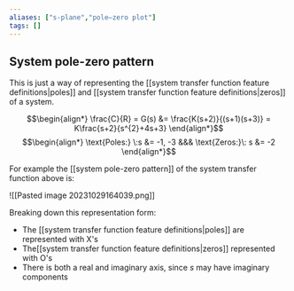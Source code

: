```yaml
---
aliases: ["s-plane","pole–zero plot"]
tags: []
---
```


## System pole-zero pattern

This is just a way of representing the [[system transfer function feature definitions|poles]] and [[system transfer function feature definitions|zeros]] of a system.

$$\begin{align*}
\frac{C}{R} = G(s) &= \frac{K(s+2)}{(s+1)(s+3)} = K\frac{s+2}{s^{2}+4s+3}
\end{align*}$$
$$\begin{align*}
\text{Poles:} \:s &= -1, -3 &&& \text{Zeros:}\: s &= -2
\end{align*}$$

For example the [[system pole-zero pattern]] of the system transfer function above is:

![[Pasted image 20231029164039.png]]

Breaking down this representation form:
- The [[system transfer function feature definitions|poles]] are represented with X's 
- The[[system transfer function feature definitions|zeros]] represented with O's
- There is both a real and imaginary axis, since $s$ may have imaginary components  


